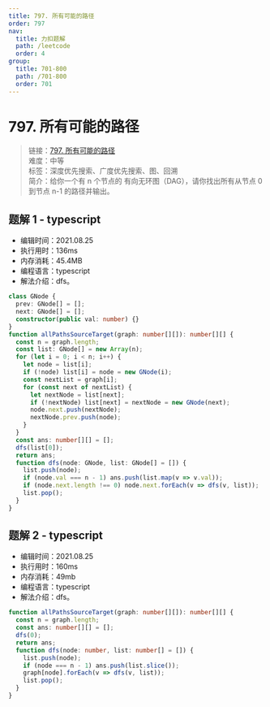 ```yaml
---
title: 797. 所有可能的路径
order: 797
nav:
  title: 力扣题解
  path: /leetcode
  order: 4
group:
  title: 701-800
  path: /701-800
  order: 701
---
```


# 797. 所有可能的路径

> 链接：[797. 所有可能的路径](https://leetcode-cn.com/problems/all-paths-from-source-to-target/)  
> 难度：中等  
> 标签：深度优先搜索、广度优先搜索、图、回溯  
> 简介：给你一个有 n 个节点的 有向无环图（DAG），请你找出所有从节点 0 到节点 n-1 的路径并输出。

## 题解 1 - typescript

- 编辑时间：2021.08.25
- 执行用时：136ms
- 内存消耗：45.4MB
- 编程语言：typescript
- 解法介绍：dfs。

```typescript
class GNode {
  prev: GNode[] = [];
  next: GNode[] = [];
  constructor(public val: number) {}
}
function allPathsSourceTarget(graph: number[][]): number[][] {
  const n = graph.length;
  const list: GNode[] = new Array(n);
  for (let i = 0; i < n; i++) {
    let node = list[i];
    if (!node) list[i] = node = new GNode(i);
    const nextList = graph[i];
    for (const next of nextList) {
      let nextNode = list[next];
      if (!nextNode) list[next] = nextNode = new GNode(next);
      node.next.push(nextNode);
      nextNode.prev.push(node);
    }
  }
  const ans: number[][] = [];
  dfs(list[0]);
  return ans;
  function dfs(node: GNode, list: GNode[] = []) {
    list.push(node);
    if (node.val === n - 1) ans.push(list.map(v => v.val));
    if (node.next.length !== 0) node.next.forEach(v => dfs(v, list));
    list.pop();
  }
}
```

## 题解 2 - typescript

- 编辑时间：2021.08.25
- 执行用时：160ms
- 内存消耗：49mb
- 编程语言：typescript
- 解法介绍：dfs。

```typescript
function allPathsSourceTarget(graph: number[][]): number[][] {
  const n = graph.length;
  const ans: number[][] = [];
  dfs(0);
  return ans;
  function dfs(node: number, list: number[] = []) {
    list.push(node);
    if (node === n - 1) ans.push(list.slice());
    graph[node].forEach(v => dfs(v, list));
    list.pop();
  }
}
```
